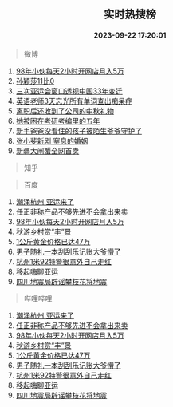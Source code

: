 <div align="center"><h2>实时热搜榜</h2><h4>2023-09-22 17:20:01</h4></div>

> 微博  

1. [98年小伙每天2小时开网店月入5万](https://s.weibo.com/weibo?q=%2398%E5%B9%B4%E5%B0%8F%E4%BC%99%E6%AF%8F%E5%A4%A92%E5%B0%8F%E6%97%B6%E5%BC%80%E7%BD%91%E5%BA%97%E6%9C%88%E5%85%A55%E4%B8%87%23&t=31&band_rank=1&Refer=top)<br />
2. [孙颖莎11比0](https://s.weibo.com/weibo?q=%23%E5%AD%99%E9%A2%96%E8%8E%8E11%E6%AF%940%23&t=31&band_rank=2&Refer=top)<br />
3. [三次亚运会窗口透视中国33年变迁](https://s.weibo.com/weibo?q=%23%E4%B8%89%E6%AC%A1%E4%BA%9A%E8%BF%90%E4%BC%9A%E7%AA%97%E5%8F%A3%E9%80%8F%E8%A7%86%E4%B8%AD%E5%9B%BD33%E5%B9%B4%E5%8F%98%E8%BF%81%23&t=31&band_rank=3&Refer=top)<br />
4. [英语老师3天忘光所有单词查出痴呆症](https://s.weibo.com/weibo?q=%23%E8%8B%B1%E8%AF%AD%E8%80%81%E5%B8%883%E5%A4%A9%E5%BF%98%E5%85%89%E6%89%80%E6%9C%89%E5%8D%95%E8%AF%8D%E6%9F%A5%E5%87%BA%E7%97%B4%E5%91%86%E7%97%87%23&t=31&band_rank=4&Refer=top)<br />
5. [离职后还收到了公司的中秋礼物](https://s.weibo.com/weibo?q=%23%E7%A6%BB%E8%81%8C%E5%90%8E%E8%BF%98%E6%94%B6%E5%88%B0%E4%BA%86%E5%85%AC%E5%8F%B8%E7%9A%84%E4%B8%AD%E7%A7%8B%E7%A4%BC%E7%89%A9%23&t=31&band_rank=5&Refer=top)<br />
6. [她被困在考研考编里的五年](https://s.weibo.com/weibo?q=%23%E5%A5%B9%E8%A2%AB%E5%9B%B0%E5%9C%A8%E8%80%83%E7%A0%94%E8%80%83%E7%BC%96%E9%87%8C%E7%9A%84%E4%BA%94%E5%B9%B4%23&t=31&band_rank=6&Refer=top)<br />
7. [新手爸爸没看住的孩子被陌生爷爷守护了](https://s.weibo.com/weibo?q=%23%E6%96%B0%E6%89%8B%E7%88%B8%E7%88%B8%E6%B2%A1%E7%9C%8B%E4%BD%8F%E7%9A%84%E5%AD%A9%E5%AD%90%E8%A2%AB%E9%99%8C%E7%94%9F%E7%88%B7%E7%88%B7%E5%AE%88%E6%8A%A4%E4%BA%86%23&t=31&band_rank=7&Refer=top)<br />
8. [张小斐新剧 窒息的婚姻](https://s.weibo.com/weibo?q=%E5%BC%A0%E5%B0%8F%E6%96%90%E6%96%B0%E5%89%A7%20%E7%AA%92%E6%81%AF%E7%9A%84%E5%A9%9A%E5%A7%BB&t=31&band_rank=8&Refer=top)<br />
9. [新疆大闸蟹全网首卖](https://s.weibo.com/weibo?q=%23%E6%96%B0%E7%96%86%E5%A4%A7%E9%97%B8%E8%9F%B9%E5%85%A8%E7%BD%91%E9%A6%96%E5%8D%96%23&t=31&band_rank=9&Refer=top)<br />

> 知乎  


> 百度  

1. [潮涌杭州 亚运来了](https://www.baidu.com/s?wd=%E6%BD%AE%E6%B6%8C%E6%9D%AD%E5%B7%9E+%E4%BA%9A%E8%BF%90%E6%9D%A5%E4%BA%86&sa=fyb_news&rsv_dl=fyb_news)<br />
2. [任正非称产品不够先进不会拿出来卖](https://www.baidu.com/s?wd=%E4%BB%BB%E6%AD%A3%E9%9D%9E%E7%A7%B0%E4%BA%A7%E5%93%81%E4%B8%8D%E5%A4%9F%E5%85%88%E8%BF%9B%E4%B8%8D%E4%BC%9A%E6%8B%BF%E5%87%BA%E6%9D%A5%E5%8D%96&sa=fyb_news&rsv_dl=fyb_news)<br />
3. [98年小伙每天2小时开网店月入5万](https://www.baidu.com/s?wd=98%E5%B9%B4%E5%B0%8F%E4%BC%99%E6%AF%8F%E5%A4%A92%E5%B0%8F%E6%97%B6%E5%BC%80%E7%BD%91%E5%BA%97%E6%9C%88%E5%85%A55%E4%B8%87&sa=fyb_news&rsv_dl=fyb_news)<br />
4. [秋游乡村赏“丰”景](https://www.baidu.com/s?wd=%E7%A7%8B%E6%B8%B8%E4%B9%A1%E6%9D%91%E8%B5%8F%E2%80%9C%E4%B8%B0%E2%80%9D%E6%99%AF&sa=fyb_news&rsv_dl=fyb_news)<br />
5. [1公斤黄金价格已达47万](https://www.baidu.com/s?wd=1%E5%85%AC%E6%96%A4%E9%BB%84%E9%87%91%E4%BB%B7%E6%A0%BC%E5%B7%B2%E8%BE%BE47%E4%B8%87&sa=fyb_news&rsv_dl=fyb_news)<br />
6. [男子随礼一本刮刮乐记账大爷懵了](https://www.baidu.com/s?wd=%E7%94%B7%E5%AD%90%E9%9A%8F%E7%A4%BC%E4%B8%80%E6%9C%AC%E5%88%AE%E5%88%AE%E4%B9%90%E8%AE%B0%E8%B4%A6%E5%A4%A7%E7%88%B7%E6%87%B5%E4%BA%86&sa=fyb_news&rsv_dl=fyb_news)<br />
7. [杭州1米92特警很意外自己走红](https://www.baidu.com/s?wd=%E6%9D%AD%E5%B7%9E1%E7%B1%B392%E7%89%B9%E8%AD%A6%E5%BE%88%E6%84%8F%E5%A4%96%E8%87%AA%E5%B7%B1%E8%B5%B0%E7%BA%A2&sa=fyb_news&rsv_dl=fyb_news)<br />
8. [移起嗨聊亚运](https://www.baidu.com/s?wd=%23%E5%97%A8%E8%81%8A%E4%BA%9A%E8%BF%90%23&sa=fyb_news&rsv_dl=fyb_news)<br />
9. [四川地震局辟谣攀枝花将地震](https://www.baidu.com/s?wd=%E5%9B%9B%E5%B7%9D%E5%9C%B0%E9%9C%87%E5%B1%80%E8%BE%9F%E8%B0%A3%E6%94%80%E6%9E%9D%E8%8A%B1%E5%B0%86%E5%9C%B0%E9%9C%87&sa=fyb_news&rsv_dl=fyb_news)<br />

> 哔哩哔哩  

1. [潮涌杭州 亚运来了](https://www.baidu.com/s?wd=%E6%BD%AE%E6%B6%8C%E6%9D%AD%E5%B7%9E+%E4%BA%9A%E8%BF%90%E6%9D%A5%E4%BA%86&sa=fyb_news&rsv_dl=fyb_news)<br />
2. [任正非称产品不够先进不会拿出来卖](https://www.baidu.com/s?wd=%E4%BB%BB%E6%AD%A3%E9%9D%9E%E7%A7%B0%E4%BA%A7%E5%93%81%E4%B8%8D%E5%A4%9F%E5%85%88%E8%BF%9B%E4%B8%8D%E4%BC%9A%E6%8B%BF%E5%87%BA%E6%9D%A5%E5%8D%96&sa=fyb_news&rsv_dl=fyb_news)<br />
3. [98年小伙每天2小时开网店月入5万](https://www.baidu.com/s?wd=98%E5%B9%B4%E5%B0%8F%E4%BC%99%E6%AF%8F%E5%A4%A92%E5%B0%8F%E6%97%B6%E5%BC%80%E7%BD%91%E5%BA%97%E6%9C%88%E5%85%A55%E4%B8%87&sa=fyb_news&rsv_dl=fyb_news)<br />
4. [秋游乡村赏“丰”景](https://www.baidu.com/s?wd=%E7%A7%8B%E6%B8%B8%E4%B9%A1%E6%9D%91%E8%B5%8F%E2%80%9C%E4%B8%B0%E2%80%9D%E6%99%AF&sa=fyb_news&rsv_dl=fyb_news)<br />
5. [1公斤黄金价格已达47万](https://www.baidu.com/s?wd=1%E5%85%AC%E6%96%A4%E9%BB%84%E9%87%91%E4%BB%B7%E6%A0%BC%E5%B7%B2%E8%BE%BE47%E4%B8%87&sa=fyb_news&rsv_dl=fyb_news)<br />
6. [男子随礼一本刮刮乐记账大爷懵了](https://www.baidu.com/s?wd=%E7%94%B7%E5%AD%90%E9%9A%8F%E7%A4%BC%E4%B8%80%E6%9C%AC%E5%88%AE%E5%88%AE%E4%B9%90%E8%AE%B0%E8%B4%A6%E5%A4%A7%E7%88%B7%E6%87%B5%E4%BA%86&sa=fyb_news&rsv_dl=fyb_news)<br />
7. [杭州1米92特警很意外自己走红](https://www.baidu.com/s?wd=%E6%9D%AD%E5%B7%9E1%E7%B1%B392%E7%89%B9%E8%AD%A6%E5%BE%88%E6%84%8F%E5%A4%96%E8%87%AA%E5%B7%B1%E8%B5%B0%E7%BA%A2&sa=fyb_news&rsv_dl=fyb_news)<br />
8. [移起嗨聊亚运](https://www.baidu.com/s?wd=%23%E5%97%A8%E8%81%8A%E4%BA%9A%E8%BF%90%23&sa=fyb_news&rsv_dl=fyb_news)<br />
9. [四川地震局辟谣攀枝花将地震](https://www.baidu.com/s?wd=%E5%9B%9B%E5%B7%9D%E5%9C%B0%E9%9C%87%E5%B1%80%E8%BE%9F%E8%B0%A3%E6%94%80%E6%9E%9D%E8%8A%B1%E5%B0%86%E5%9C%B0%E9%9C%87&sa=fyb_news&rsv_dl=fyb_news)<br />
